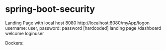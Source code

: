 # spring-boot-security
Landing Page with local host 8080
http://localhost:8080/myApp/logon
username: user, password: password [hardcoded]
landing page /dashboard welcome loginuser

Dockers:
